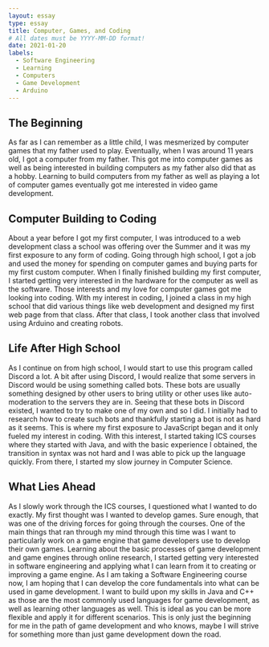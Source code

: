 ```yaml
---
layout: essay
type: essay
title: Computer, Games, and Coding
# All dates must be YYYY-MM-DD format!
date: 2021-01-20
labels:
  - Software Engineering
  - Learning
  - Computers
  - Game Development
  - Arduino
---
```


## The Beginning

As far as I can remember as a little child, I was mesmerized by computer games that my father used to play. Eventually, when I was around 11 years old, I got a computer from my father. This got me into computer games as well as being interested in building computers as my father also did that as a hobby. Learning to build computers from my father as well as playing a lot of computer games eventually got me interested in video game development.

## Computer Building to Coding

About a year before I got my first computer, I was introduced to a web development class a school was offering over the Summer and it was my first exposure to any form of coding. Going through high school, I got a job and used the money for spending on computer games and buying parts for my first custom computer. When I finally finished building my first computer, I started getting very interested in the hardware for the computer as well as the software. Those interests and my love for computer games got me looking into coding. With my interest in coding, I joined a class in my high school that did various things like web development and designed my first web page from that class. After that class, I took another class that involved using Arduino and creating robots. 

## Life After High School

As I continue on from high school, I would start to use this program called Discord a lot. A bit after using Discord, I would realize that some servers in Discord would be using something called bots. These bots are usually something designed by other users to bring utility or other uses like auto-moderation to the servers they are in. Seeing that these bots in Discord existed, I wanted to try to make one of my own and so I did. I initially had to research how to create such bots and thankfully starting a bot is not as hard as it seems. This is where my first exposure to JavaScript began and it only fueled my interest in coding. With this interest, I started taking ICS courses where they started with Java, and with the basic experience I obtained, the transition in syntax was not hard and I was able to pick up the language quickly. From there, I started my slow journey in Computer Science.

## What Lies Ahead

As I slowly work through the ICS courses, I questioned what I wanted to do exactly. My first thought was I wanted to develop games. Sure enough, that was one of the driving forces for going through the courses. One of the main things that ran through my mind through this time was I want to particularly work on a game engine that game developers use to develop their own games. Learning about the basic processes of game development and game engines through online research, I started getting very interested in software engineering and applying what I can learn from it to creating or improving a game engine. As I am taking a Software Engineering course now, I am hoping that I can develop the core fundamentals into what can be used in game development. I want to build upon my skills in Java and C++ as those are the most commonly used languages for game development, as well as learning other languages as well. This is ideal as you can be more flexible and apply it for different scenarios. This is only just the beginning for me in the path of game development and who knows, maybe I will strive for something more than just game development down the road.

